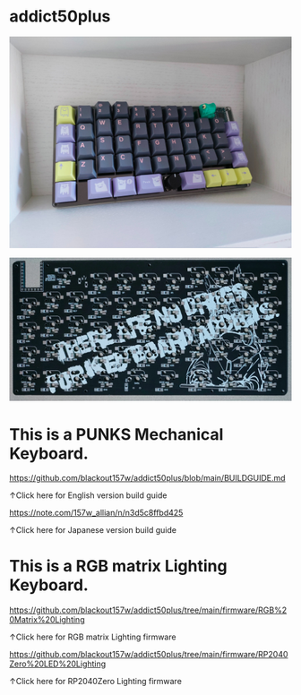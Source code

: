 # addict50plus
![top](images/top.jpg)

![back](images/back.png)

# This is a PUNKS Mechanical Keyboard.

https://github.com/blackout157w/addict50plus/blob/main/BUILDGUIDE.md

↑Click here for English version build guide

https://note.com/157w_allian/n/n3d5c8ffbd425

↑Click here for Japanese version build guide

# This is a RGB matrix Lighting Keyboard.




https://github.com/blackout157w/addict50plus/tree/main/firmware/RGB%20Matrix%20Lighting

↑Click here for RGB matrix Lighting firmware



https://github.com/blackout157w/addict50plus/tree/main/firmware/RP2040Zero%20LED%20Lighting

↑Click here for RP2040Zero Lighting firmware

